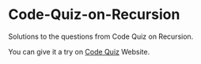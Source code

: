 # Code-Quiz-on-Recursion
Solutions to the questions from Code Quiz on Recursion.

You can give it a try on [Code Quiz](https://www.codingame.com/playgrounds/5422/js-interview-prep-recursion) Website.
